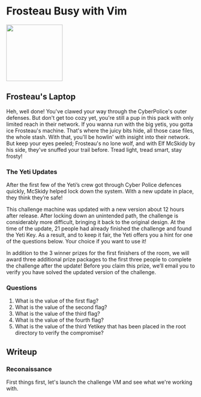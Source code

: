 # Frosteau Busy with Vim
<img src="https://tryhackme-images.s3.amazonaws.com/room-icons/b0f8f3cf72e3661a60f8eb7a24e5ba19.png" height="150">

## Frosteau's Laptop
Heh, well done! You've clawed your way through the CyberPolice's outer defenses. But don't get too cozy yet, you're still a pup in this pack with only limited reach in their network. If you wanna run with the big yetis, you gotta ice Frosteau's machine. That's where the juicy bits hide, all those case files, the whole stash. With that, you'll be howlin' with insight into their network. But keep your eyes peeled; Frosteau's no lone wolf, and with Elf McSkidy by his side, they've snuffed your trail before. Tread light, tread smart, stay frosty!

### The Yeti Updates
After the first few of the Yeti’s crew got through Cyber Police defences quickly, McSkidy helped lock down the system. With a new update in place, they think they’re safe!

This challenge machine was updated with a new version about 12 hours after release. After locking down an unintended path, the challenge is considerably more difficult, bringing it back to the original design. At the time of the update, 21 people had already finished the challenge and found the Yeti Key. As a result, and to keep it fair, the Yeti offers you a hint for one of the questions below. Your choice if you want to use it!

In addition to the 3 winner prizes for the first finishers of the room, we will award three additional prize packages to the first three people to complete the challenge after the update! Before you claim this prize, we’ll email you to verify you have solved the updated version of the challenge.

### Questions
1. What is the value of the first flag?
2. What is the value of the second flag?
3. What is the value of the third flag?
4. What is the value of the fourth flag?
5. What is the value of the third Yetikey that has been placed in the root directory to verify the compromise?

## Writeup

### Reconaissance
First things first, let's launch the challenge VM and see what we're working with.
